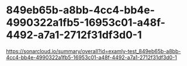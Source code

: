# 849eb65b-a8bb-4cc4-bb4e-4990322a1fb5-16953c01-a48f-4492-a7a1-2712f31df3d0-1
https://sonarcloud.io/summary/overall?id=examly-test_849eb65b-a8bb-4cc4-bb4e-4990322a1fb5-16953c01-a48f-4492-a7a1-2712f31df3d0-1

